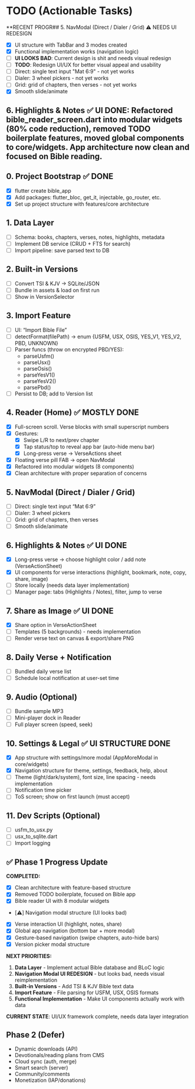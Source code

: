 

# TODO (Actionable Tasks)

**RECENT PROGR## 5. NavModal (Direct / Dialer / Grid) ⚠️ NEEDS UI REDESIGN
- [x] UI structure with TabBar and 3 modes created
- [x] Functional implementation works (navigation logic)
- [ ] **UI LOOKS BAD**: Current design is shit and needs visual redesign
- [ ] **TODO**: Redesign UI/UX for better visual appeal and usability
- [ ] Direct: single text input "Mat 6:9" - not yet works
- [ ] Dialer: 3 wheel pickers - not yet works
- [ ] Grid: grid of chapters, then verses - not yet works
- [x] Smooth slide/animate

## 6. Highlights & Notes ✅ UI DONE: Refactored bible_reader_screen.dart into modular widgets (80% code reduction), removed TODO boilerplate features, moved global components to core/widgets. App architecture now clean and focused on Bible reading.

## 0. Project Bootstrap ✅ DONE
- [x] flutter create bible_app
- [x] Add packages: flutter_bloc, get_it, injectable, go_router, etc.
- [x] Set up project structure with features/core architecture

## 1. Data Layer
- [ ] Schema: books, chapters, verses, notes, highlights, metadata
- [ ] Implement DB service (CRUD + FTS for search)
- [ ] Import pipeline: save parsed text to DB

## 2. Built-in Versions
- [ ] Convert TSI & KJV → SQLite/JSON
- [ ] Bundle in assets & load on first run
- [ ] Show in VersionSelector

## 3. Import Feature
- [ ] UI: “Import Bible File”
- [ ] detectFormat(filePath) → enum {USFM, USX, OSIS, YES_V1, YES_V2, PBD, UNKNOWN}
- [ ] Parser funcs (throw on encrypted PBD/YES):
  - parseUsfm()
  - parseUsx()
  - parseOsis()
  - parseYesV1()
  - parseYesV2()
  - parsePbd()
- [ ] Persist to DB; add to Version list

## 4. Reader (Home) ✅ MOSTLY DONE
- [x] Full-screen scroll. Verse blocks with small superscript numbers
- [x] Gestures:
  - [x] Swipe L/R to next/prev chapter
  - [x] Tap status/top to reveal app bar (auto-hide menu bar)
  - [x] Long-press verse → VerseActions sheet
- [x] Floating verse pill FAB → open NavModal
- [x] Refactored into modular widgets (8 components)
- [x] Clean architecture with proper separation of concerns

## 5. NavModal (Direct / Dialer / Grid)
- [ ] Direct: single text input “Mat 6:9”
- [ ] Dialer: 3 wheel pickers
- [ ] Grid: grid of chapters, then verses
- [ ] Smooth slide/animate

## 6. Highlights & Notes ✅ UI DONE
- [x] Long-press verse → choose highlight color / add note (VerseActionSheet)
- [x] UI components for verse interactions (highlight, bookmark, note, copy, share, image)
- [ ] Store locally (needs data layer implementation)
- [ ] Manager page: tabs (Highlights / Notes), filter, jump to verse

## 7. Share as Image ✅ UI DONE
- [x] Share option in VerseActionSheet
- [ ] Templates (5 backgrounds) - needs implementation
- [ ] Render verse text on canvas & export/share PNG

## 8. Daily Verse + Notification
- [ ] Bundled daily verse list
- [ ] Schedule local notification at user-set time

## 9. Audio (Optional)
- [ ] Bundle sample MP3
- [ ] Mini-player dock in Reader
- [ ] Full player screen (speed, seek)

## 10. Settings & Legal ✅ UI STRUCTURE DONE
- [x] App structure with settings/more modal (AppMoreModal in core/widgets)
- [x] Navigation structure for theme, settings, feedback, help, about
- [ ] Theme (light/dark/system), font size, line spacing - needs implementation
- [ ] Notification time picker
- [ ] ToS screen; show on first launch (must accept)

## 11. Dev Scripts (Optional)
- [ ] usfm_to_usx.py
- [ ] usx_to_sqlite.dart
- [ ] Import logging

## ✅ Phase 1 Progress Update
**COMPLETED:**
- [x] Clean architecture with feature-based structure
- [x] Removed TODO boilerplate, focused on Bible app
- [x] Bible reader UI with 8 modular widgets
- [⚠️] Navigation modal structure (UI looks bad)
- [x] Verse interaction UI (highlight, notes, share)
- [x] Global app navigation (bottom bar + more modal)
- [x] Gesture-based navigation (swipe chapters, auto-hide bars)
- [x] Version picker modal structure

**NEXT PRIORITIES:**
1. **Data Layer** - Implement actual Bible database and BLoC logic
2. **Navigation Modal UI REDESIGN** - but looks bad, needs visual reimplementation
3. **Built-in Versions** - Add TSI & KJV Bible text data
4. **Import Feature** - File parsing for USFM, USX, OSIS formats
5. **Functional Implementation** - Make UI components actually work with data

**CURRENT STATE**: UI/UX framework complete, needs data layer integration

## Phase 2 (Defer)
- Dynamic downloads (API)
- Devotionals/reading plans from CMS
- Cloud sync (auth, merge)
- Smart search (server)
- Community/comments
- Monetization (IAP/donations)